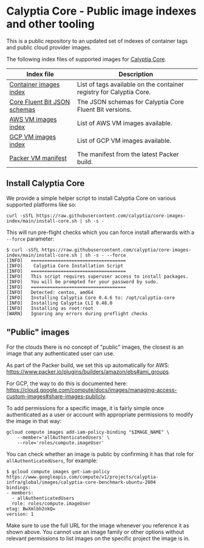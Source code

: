 # Calyptia Core - Public image indexes and other tooling

This is a public repository to an updated set of indexes of container tags and public cloud provider images.

The following index files of supported images for [Calyptia Core](https://calyptia.com/products/calyptia-core/).

| Index file                                          | Description                                                        |
|-----------------------------------------------------|--------------------------------------------------------------------|
| [Container images index](./container.index.json) | List of tags available on the container registry for Calyptia Core. |
| [Core Fluent Bit JSON schemas](./schemas/) | The JSON schemas for Calyptia Core Fluent Bit versions. |
| [AWS VM images index](./aws.index.json)  | List of AWS VM images available. |
| [GCP VM images index](./gcp.index.json)  | List of GCP VM images available. |
| [Packer VM manifest](./packer-manifest.json) | The manifest from the latest Packer build. |

## Install Calyptia Core

We provide a simple helper script to install Calyptia Core on various supported platforms like so:

```shell
curl -sSfL https://raw.githubusercontent.com/calyptia/core-images-index/main/install-core.sh | sh -s -
```

This will run pre-flight checks which you can force install afterwards with a `--force` parameter:

```shell
$ curl -sSfL https://raw.githubusercontent.com/calyptia/core-images-index/main/install-core.sh | sh -s - --force
[INFO]   =================================== 
[INFO]    Calyptia Core Installation Script  
[INFO]   =================================== 
[INFO]   This script requires superuser access to install packages. 
[INFO]   You will be prompted for your password by sudo. 
[INFO]   =================================== 
[INFO]   Detected: centos, amd64 
[INFO]   Installing Calyptia Core 0.4.6 to: /opt/calyptia-core 
[INFO]   Installing Calyptia CLI 0.48.0 
[INFO]   Installing as root:root 
[WARN]   Ignoring any errors during preflight checks 
```

## "Public" images

For the clouds there is no concept of "public" images, the closest is an image that any authenticated user can use.

As part of the Packer build, we set this up automatically for AWS: <https://www.packer.io/plugins/builders/amazon/ebs#ami_groups>.

For GCP, the way to do this is documented here: <https://cloud.google.com/compute/docs/images/managing-access-custom-images#share-images-publicly>.

To add permissions for a specific image, it is fairly simple once authenticated as a user or account with appropriate permissions to modify the image in that way:

```shell
gcloud compute images add-iam-policy-binding "$IMAGE_NAME" \
    --member='allAuthenticatedUsers' \
    --role='roles/compute.imageUser'
```

You can check whether an image is public by confirming it has that role for `allAuthenticatedUsers`, for example:

```shell
$ gcloud compute images get-iam-policy https://www.googleapis.com/compute/v1/projects/calyptia-infra/global/images/calyptia-core-benchmark-ubuntu-2004
bindings:
- members:
  - allAuthenticatedUsers
  role: roles/compute.imageUser
etag: BwXmlbh2nkQ=
version: 1
```

Make sure to use the full URL for the image whenever you reference it as shown above.
You cannot use an image family or other options without relevant permissions to list images on the specific project the image is in.
